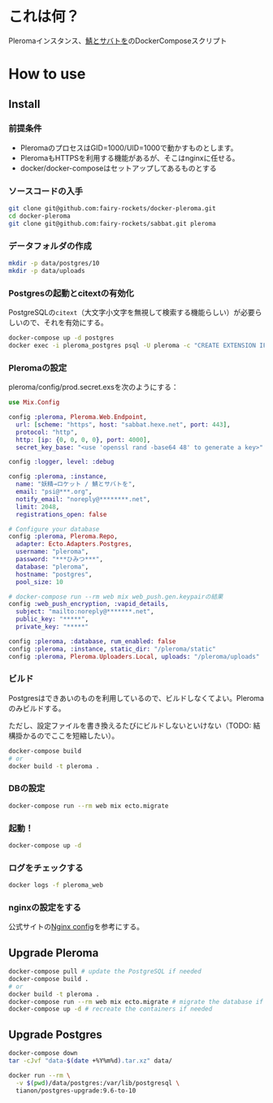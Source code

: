 # これは何？

Pleromaインスタンス、[鯖とサバトを](https://sabbat.hexe.net/)のDockerComposeスクリプト

# How to use

## Install

### 前提条件

 - PleromaのプロセスはGID=1000/UID=1000で動かすものとします。
 - PleromaもHTTPSを利用する機能があるが、そこはnginxに任せる。
 - docker/docker-composeはセットアップしてあるものとする

### ソースコードの入手

```bash
git clone git@github.com:fairy-rockets/docker-pleroma.git
cd docker-pleroma
git clone git@github.com:fairy-rockets/sabbat.git pleroma
```

### データフォルダの作成

```bash
mkdir -p data/postgres/10
mkdir -p data/uploads
```

### Postgresの起動とcitextの有効化

PostgreSQLの`citext`（大文字小文字を無視して検索する機能らしい）が必要らしいので、それを有効にする。

```sh
docker-compose up -d postgres
docker exec -i pleroma_postgres psql -U pleroma -c "CREATE EXTENSION IF NOT EXISTS citext;"
```

### Pleromaの設定

pleroma/config/prod.secret.exsを次のようにする：


```Elixir
use Mix.Config

config :pleroma, Pleroma.Web.Endpoint,
  url: [scheme: "https", host: "sabbat.hexe.net", port: 443],
  protocol: "http",
  http: [ip: {0, 0, 0, 0}, port: 4000],
  secret_key_base: "<use 'openssl rand -base64 48' to generate a key>"

config :logger, level: :debug

config :pleroma, :instance,
  name: "妖精⊸ロケット / 鯖とサバトを",
  email: "psi@***.org",
  notify_email: "noreply@********.net",
  limit: 2048,
  registrations_open: false

# Configure your database
config :pleroma, Pleroma.Repo,
  adapter: Ecto.Adapters.Postgres,
  username: "pleroma",
  password: "***ひみつ***",
  database: "pleroma",
  hostname: "postgres",
  pool_size: 10

# docker-compose run --rm web mix web_push.gen.keypairの結果
config :web_push_encryption, :vapid_details,
  subject: "mailto:noreply@*******.net",
  public_key: "*****",
  private_key: "*****"

config :pleroma, :database, rum_enabled: false
config :pleroma, :instance, static_dir: "/pleroma/static"
config :pleroma, Pleroma.Uploaders.Local, uploads: "/pleroma/uploads"
```

### ビルド

Postgresはできあいのものを利用しているので、ビルドしなくてよい。Pleromaのみビルドする。

ただし、設定ファイルを書き換えるたびにビルドしないといけない（TODO: 結構掛かるのでここを短縮したい）。

```sh
docker-compose build
# or
docker build -t pleroma .
```

### DBの設定

```sh
docker-compose run --rm web mix ecto.migrate
```

### 起動！

```bash
docker-compose up -d
```

### ログをチェックする

```bash
docker logs -f pleroma_web
```

### nginxの設定をする

公式サイトの[Nginx config](https://git.pleroma.social/pleroma/pleroma/blob/develop/installation/pleroma.nginx)を参考にする。

## Upgrade Pleroma

```sh
docker-compose pull # update the PostgreSQL if needed
docker-compose build .
# or
docker build -t pleroma .
docker-compose run --rm web mix ecto.migrate # migrate the database if needed
docker-compose up -d # recreate the containers if needed
```

## Upgrade Postgres

```bash
docker-compose down
tar -cJvf "data-$(date +%Y%m%d).tar.xz" data/

docker run --rm \
  -v $(pwd)/data/postgres:/var/lib/postgresql \
  tianon/postgres-upgrade:9.6-to-10
```
